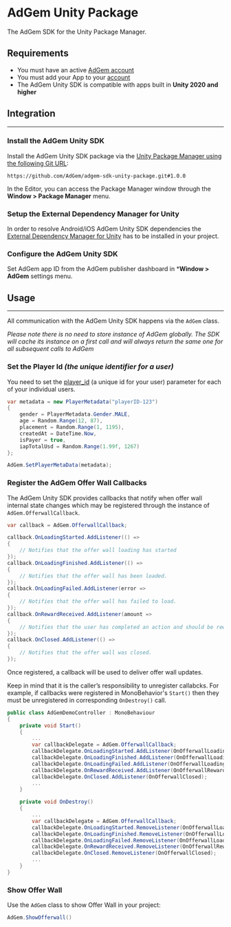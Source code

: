 # AdGem Unity Package
The AdGem SDK for the Unity Package Manager.

## Requirements

- You must have an active [AdGem account](https://dashboard.adgem.com/register)
- You must add your App to your [account](https://dashboard.adgem.com/publisher/apps)
- The AdGem Unity SDK is compatible with apps built in  **Unity 2020 and higher**

## Integration
--------

### Install the AdGem Unity SDK

Install the AdGem Unity SDK package via the [Unity Package Manager using the following Git URL](https://docs.unity3d.com/Manual/upm-ui-giturl.html):

```
https://github.com/AdGem/adgem-sdk-unity-package.git#1.0.0
```

In the Editor, you can access the Package Manager window through the **Window > Package Manager** menu.

### Setup the External Dependency Manager for Unity

In order to resolve Android/iOS AdGem Unity SDK dependencies the [External Dependency Manager for Unity](https://github.com/googlesamples/unity-jar-resolver) has to be installed in your project.

### Configure the AdGem Unity SDK

Set AdGem app ID from the AdGem publisher dashboard in ***Window > AdGem** settings menu.

## Usage
--------

All communication with the AdGem Unity SDK happens via the `AdGem` class.

_Please note there is no need to store instance of AdGem globally. The SDK will cache its instance on a first call and will always return the same one for all subsequent calls to AdGem_

### Set the Player Id _(the unique identifier for a user)_

You need to set the [player_id](../unity-optional-parameters/) (a unique id for your user) parameter for each of your individual users.

```csharp
var metadata = new PlayerMetadata("playerID-123")
{
    gender = PlayerMetadata.Gender.MALE,
    age = Random.Range(12, 87),
    placement = Random.Range(1, 1195),
    createdAt = DateTime.Now,
    isPayer = true,
    iapTotalUsd = Random.Range(1.99f, 1267)
};

AdGem.SetPlayerMetaData(metadata);
```

### Register the AdGem Offer Wall Callbacks

The AdGem Unity SDK provides callbacks that notify when offer wall internal state changes which may be registered through the instance of `AdGem.OfferwallCallback`.

```csharp
var callback = AdGem.OfferwallCallback;

callback.OnLoadingStarted.AddListener(() =>
{
    // Notifies that the offer wall loading has started
});
callback.OnLoadingFinished.AddListener(() =>
{
    // Notifies that the offer wall has been loaded.
});
callback.OnLoadingFailed.AddListener(error =>
{
    // Notifies that the offer wall has failed to load.
});
callback.OnRewardReceived.AddListener(amount =>
{
    // Notifies that the user has completed an action and should be rewarded with a specified virtual currency amount.
});
callback.OnClosed.AddListener(() =>
{
    // Notifies that the offer wall was closed.
});
```

Once registered, a callback will be used to deliver offer wall updates.

Keep in mind that it is the caller’s responsibility to unregister callabcks. For example, if callbacks were registered in MonoBehavior's `Start()` then they must be unregistered in corresponding `OnDestroy()` call.

```csharp
public class AdGemDemoController : MonoBehaviour
{
    private void Start()
	{
        ...
        var callbackDelegate = AdGem.OfferwallCallback;
		callbackDelegate.OnLoadingStarted.AddListener(OnOfferwallLoadingStarted);
		callbackDelegate.OnLoadingFinished.AddListener(OnOfferwallLoadingFinished);
		callbackDelegate.OnLoadingFailed.AddListener(OnOfferwallLoadingFailed);
		callbackDelegate.OnRewardReceived.AddListener(OnOfferwallRewardReceived);
		callbackDelegate.OnClosed.AddListener(OnOfferwallClosed);
        ...
	}

	private void OnDestroy()
	{
        ...
		var callbackDelegate = AdGem.OfferwallCallback;
		callbackDelegate.OnLoadingStarted.RemoveListener(OnOfferwallLoadingStarted);
		callbackDelegate.OnLoadingFinished.RemoveListener(OnOfferwallLoadingFinished);
		callbackDelegate.OnLoadingFailed.RemoveListener(OnOfferwallLoadingFailed);
		callbackDelegate.OnRewardReceived.RemoveListener(OnOfferwallRewardReceived);
		callbackDelegate.OnClosed.RemoveListener(OnOfferwallClosed);
        ...
	}
}
```

### Show Offer Wall

Use the `AdGem` class to show Offer Wall in your project:

```csharp
AdGem.ShowOfferwall()
```